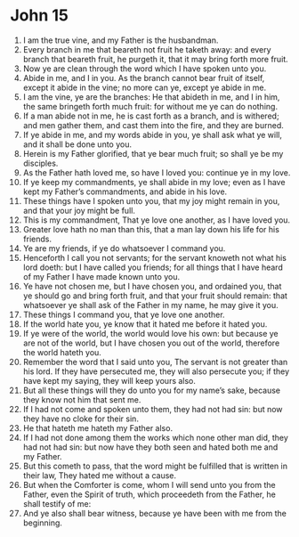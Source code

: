 ﻿# John 15
1. I am the true vine, and my Father is the husbandman. 
2. Every branch in me that beareth not fruit he taketh away: and every branch that beareth fruit, he purgeth it, that it may bring forth more fruit. 
3. Now ye are clean through the word which I have spoken unto you. 
4. Abide in me, and I in you. As the branch cannot bear fruit of itself, except it abide in the vine; no more can ye, except ye abide in me. 
5. I am the vine, ye are the branches: He that abideth in me, and I in him, the same bringeth forth much fruit: for without me ye can do nothing. 
6. If a man abide not in me, he is cast forth as a branch, and is withered; and men gather them, and cast them into the fire, and they are burned. 
7. If ye abide in me, and my words abide in you, ye shall ask what ye will, and it shall be done unto you. 
8. Herein is my Father glorified, that ye bear much fruit; so shall ye be my disciples. 
9. As the Father hath loved me, so have I loved you: continue ye in my love. 
10. If ye keep my commandments, ye shall abide in my love; even as I have kept my Father’s commandments, and abide in his love. 
11. These things have I spoken unto you, that my joy might remain in you, and that your joy might be full. 
12. This is my commandment, That ye love one another, as I have loved you. 
13. Greater love hath no man than this, that a man lay down his life for his friends. 
14. Ye are my friends, if ye do whatsoever I command you. 
15. Henceforth I call you not servants; for the servant knoweth not what his lord doeth: but I have called you friends; for all things that I have heard of my Father I have made known unto you. 
16. Ye have not chosen me, but I have chosen you, and ordained you, that ye should go and bring forth fruit, and that your fruit should remain: that whatsoever ye shall ask of the Father in my name, he may give it you. 
17. These things I command you, that ye love one another. 
18. If the world hate you, ye know that it hated me before it hated you. 
19. If ye were of the world, the world would love his own: but because ye are not of the world, but I have chosen you out of the world, therefore the world hateth you. 
20. Remember the word that I said unto you, The servant is not greater than his lord. If they have persecuted me, they will also persecute you; if they have kept my saying, they will keep yours also. 
21. But all these things will they do unto you for my name’s sake, because they know not him that sent me. 
22. If I had not come and spoken unto them, they had not had sin: but now they have no cloke for their sin. 
23. He that hateth me hateth my Father also. 
24. If I had not done among them the works which none other man did, they had not had sin: but now have they both seen and hated both me and my Father. 
25. But this cometh to pass, that the word might be fulfilled that is written in their law, They hated me without a cause. 
26. But when the Comforter is come, whom I will send unto you from the Father, even the Spirit of truth, which proceedeth from the Father, he shall testify of me: 
27. And ye also shall bear witness, because ye have been with me from the beginning. 
